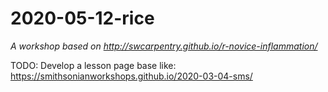 # 2020-05-12-rice

_A workshop based on <http://swcarpentry.github.io/r-novice-inflammation/>_

TODO: Develop a lesson page base like: <https://smithsonianworkshops.github.io/2020-03-04-sms/>
